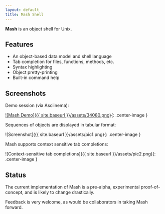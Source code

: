 ```yaml
---
layout: default
title: Mash Shell
---
```


**Mash** is an object shell for Unix.

## Features

* An object-based data model and shell language
* Tab completion for files, functions, methods, etc.
* Syntax highlighting
* Object pretty-printing
* Built-in command help

## Screenshots

Demo session (via Asciinema):

[![Mash Demo]({{ site.baseurl }}/assets/34080.png)](https://asciinema.org/a/34080){: .center-image }

Sequences of objects are displayed in tabular format:

![Screenshot]({{ site.baseurl }}/assets/pic1.png){: .center-image }

Mash supports context sensitive tab completions:

![Context-sensitive tab completions]({{ site.baseurl }}/assets/pic2.png){: .center-image }

## Status

The current implementation of Mash is a pre-alpha, experimental proof-of-concept, and is
likely to change drastically.

Feedback is very welcome, as would be collaborators in taking Mash forward.

